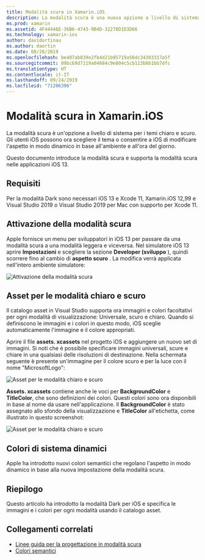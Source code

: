 ```yaml
---
title: Modalità scura in Xamarin.iOS
description: La modalità scura è una nuova opzione a livello di sistema per i temi chiaro e scuro. l'utente iOS può ora scegliere un tema o consentire a iOS di modificare l'aspetto dinamicamente.
ms.prod: xamarin
ms.assetid: 4F44446E-36B6-4743-9B4D-32278D1D3D66
ms.technology: xamarin-ios
author: davidortinau
ms.author: daortin
ms.date: 08/28/2019
ms.openlocfilehash: be487ab839e2fb4d21b85719a56dc34303317a5f
ms.sourcegitcommit: 09bc69d7119a04684c9e804c5cb113b8b1bb7dfc
ms.translationtype: HT
ms.contentlocale: it-IT
ms.lasthandoff: 09/24/2019
ms.locfileid: "71206396"
---
```

# <a name="dark-mode-in-xamarinios"></a>Modalità scura in Xamarin.iOS

La modalità scura è un'opzione a livello di sistema per i temi chiaro e scuro. Gli utenti iOS possono ora scegliere il tema o consentire a iOS di modificare l'aspetto in modo dinamico in base all'ambiente e all'ora del giorno.

Questo documento introduce la modalità scura e supporta la modalità scura nelle applicazioni iOS 13.

## <a name="requirements"></a>Requisiti

Per la modalità Dark sono necessari iOS 13 e Xcode 11, Xamarin.iOS 12,99 e Visual Studio 2019 o Visual Studio 2019 per Mac con supporto per Xcode 11.

## <a name="turning-on-dark-mode"></a>Attivazione della modalità scura

Apple fornisce un menu per sviluppatori in iOS 13 per passare da una modalità scura a una modalità leggera e viceversa. Nel simulatore iOS 13 aprire **Impostazioni** e scegliere la sezione **Developer (sviluppo** ), quindi scorrere fino al cambio di **aspetto scuro** . La modifica verrà applicata nell'intero ambiente simulatore:

![Attivazione della modalità scura](dark-mode-images/LightAndDark_DeveloperSetting.png)

## <a name="assets-for-light-and-dark-modes"></a>Asset per le modalità chiaro e scuro

Il catalogo asset in Visual Studio supporta ora immagini e colori facoltativi per ogni modalità di visualizzazione: Universale, scuro e chiaro. Quando si definiscono le immagini e i colori in questo modo, iOS sceglie automaticamente l'immagine e il colore appropriati.

Aprire il file **assets. xcassets** nel progetto iOS e aggiungere un nuovo set di immagini. Si noti che è possibile specificare immagini universali, scure e chiare in una qualsiasi delle risoluzioni di destinazione. Nella schermata seguente è presente un'immagine per il colore scuro e per la luce con il nome "MicrosoftLogo":

![Asset per le modalità chiaro e scuro](dark-mode-images/LightAndDark_AssetCatalog2.png)

**Assets. xcassets** contiene anche le voci per **BackgroundColor** e **TitleColor**, che sono definizioni dei colori. Questi colori sono ora disponibili in base al nome da usare nell'applicazione. Il **BackgroundColor** è stato assegnato allo sfondo della visualizzazione e **TitleColor** all'etichetta, come illustrato in questo screenshot:

![Asset per le modalità chiaro e scuro](dark-mode-images/LightAndDark_01.png)

## <a name="dynamic-system-colors"></a>Colori di sistema dinamici

Apple ha introdotto nuovi colori semantici che regolano l'aspetto in modo dinamico in base alla nuova impostazione della modalità scura.

## <a name="summary"></a>Riepilogo

Questo articolo ha introdotto la modalità Dark per iOS e specifica le immagini e i colori per ogni modalità usando il catalogo asset.

## <a name="related-links"></a>Collegamenti correlati

- [Linee guida per la progettazione in modalità scura](https://developer.apple.com/design/human-interface-guidelines/ios/visual-design/dark-mode/)
- [Colori semantici](https://developer.apple.com/design/human-interface-guidelines/ios/visual-design/color/#dynamic-system-colors)
